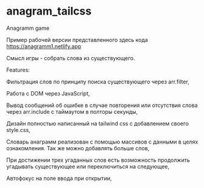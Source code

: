 # anagram_tailcss
Anagramm game 

Пример рабочей версии представленного здесь кода https://anagramm1.netlify.app

Смысл игры - собрать слова из существующего.

Features:


Фильтрация слов по принципу поиска существующего через arr.filter,

Работа с DOM через JavaScript,

Вывод сообщений об ошибке в случае повторения или отсутствия слова через arr.include с таймаутом в полторы секунды,

Дизайн полностью написанный на tailwind css с добавлением своего style.css,

Словарь анаграмм реализован с помощью массивов с данными в целях ознакомления. Так же можно добавлять больше слов,

При достижении трех угаданных слов есть возможность продолжить угадывать существующее или переключиться на следующее,

Автофокус на поле ввода при открытии,

